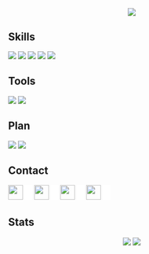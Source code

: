 <!-- [![Typing SVG](https://readme-typing-svg.herokuapp.com?font=fira+code&color=%2300CCCC&center=true&vCenter=true&multiline=true&size=32&width=1200&height=130&lines=Hi+there+%F0%9F%91%8B;Welcome+to+my+Github+Profile;I'm+Yuran+-+a+Web+Developer)](https://git.io/typing-svg) -->

<p align="center">
	<img align="center" src="https://komarev.com/ghpvc/?username=yuran1811&style=flat-square&color=00CCCC">
</p>

## Skills

<img src="https://skill-icons-livid.vercel.app/icons?i=html,css,js,ts,cpp,python&gap=100" height="48" />

<img src="https://skill-icons-livid.vercel.app/icons?i=react,redux,tailwind,sass,bootstrap&gap=100" height="48" />

<img src="https://skill-icons-livid.vercel.app/icons?i=nextjs,qwik,express,nodejs,tauri&gap=100" height="48" />

<img src="https://skill-icons-livid.vercel.app/icons?i=firebase,supabase,mongo,sqlite,prisma&gap=100" height="48" />

<img src="https://skill-icons-livid.vercel.app/icons?i=latex,md&gap=100" height="48" />

## Tools

<img src="https://skill-icons-livid.vercel.app/icons?i=figma,ai,ps&gap=100" height="48" />

<img src="https://skill-icons-livid.vercel.app/icons?i=obsidian,notion,git,vscode&gap=100" height="48" />

## Plan

<img src="https://skill-icons-livid.vercel.app/icons?i=nest,graphql,docker,redis&gap=100" height="48" />

<img src="https://skill-icons-livid.vercel.app/icons?i=socketio,threejs,blender,opengl&gap=100" height="48" />

## Contact

<a href="https://www.linkedin.com/in/yuran-legends-6252b6222/"><img src="https://api.iconify.design/skill-icons:linkedin.svg" width="30" height="30"/></a> <img src="./src/_blank.png" width="15" height="30">
<a href="https://www.facebook.com/YuranLegends/"><img src="https://api.iconify.design/logos:facebook.svg" width="30" height="30"/></a> <img src="./src/_blank.png" width="15" height="30">
<a href="https://www.instagram.com/_yuranlegends_"><img src="https://api.iconify.design/skill-icons:instagram.svg" width="30" height="30"/></a> <img src="./src/_blank.png" width="15" height="30">
<a href="https://www.youtube.com/channel/UCLXNBb-jZRS_3o_itGGrGRA?view_as=subscriber"><img src="https://api.iconify.design/logos:youtube-icon.svg" width="30" height="30"/></a> <img src="./src/_blank.png" width="15" height="30">

## Stats

<div align="center">
	<img height="225" align="center" src="https://github-readme-stats-git-main-yurans-projects.vercel.app/api/top-langs/?username=yuran1811&layout=compact&theme=noctis_minimus&langs_count=12">
	<img height="225" align="center" src="https://github-readme-stats-git-main-yurans-projects.vercel.app/api?username=yuran1811&show_icons=true&theme=noctis_minimus&show=reviews,prs_merged,prs_merged_percentage">
</div>
